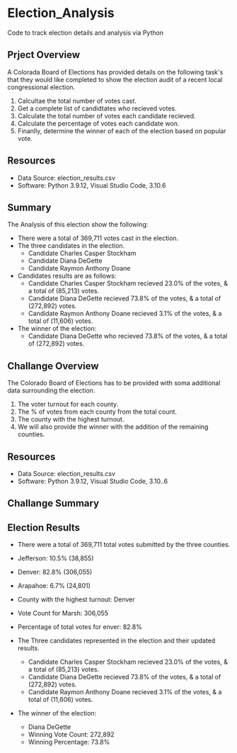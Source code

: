 # Election_Analysis
Code to track election details and analysis via Python

## Prject Overview
A Colorada Board of Elections has provided details on the following task's that they would like completed to show the election audit of a recent local congressional election.

1. Calcultae the total number of votes cast.
2. Get a complete list of candidtates who recieved votes.
3. Calculate the total number of votes each candidate recieved.
4. Calculate the percentage of votes each candidate won.
5. Finanlly, determine the winner of each of the election based on popular vote.

## Resources

- Data Source: election_results.csv
- Software: Python 3.9.12, Visual Studio Code, 3.10.6

## Summary
The Analysis of this election show the following:
- There were a total of 369,711 votes cast in the election.
- The three candidates in the election.
    - Candidate Charles Casper Stockham
    - Candidate Diana DeGette
    - Candidate Raymon Anthony Doane 
- Candidates results are as follows:
    - Candidate Charles Casper Stockham recieved 23.0% of the votes, & a total of (85,213) votes.
    - Candidate Diana DeGette recieved 73.8% of the votes, & a total of (272,892) votes.
    - Candidate Raymon Anthony Doane recieved 3.1% of the votes, & a total of (11,606) votes.
- The winner of the election:
    - Candidate Diana DeGette who recieved 73.8% of the votes, & a total of (272,892) votes.

## Challange Overview
The Colorado Board of Elections has to be provided with soma additional data surrounding the election.

1. The voter turnout for each county.
2. The % of votes from each county from the total count.
3. The county with the highest turnout. 
4. We will also provide the winner with the addition of the remaining counties.

## Resources

- Data Source: election_results.csv
- Software: Python 3.9.12, Visual Studio Code, 3.10..6

## Challange Summary

## Election Results 

- There were a total of 369,711 total votes submitted by the three counties.
- Jefferson: 10.5% (38,855)
- Denver: 82.8% (306,055)
- Arapahoe: 6.7% (24,801)

- County with the highest turnout: Denver
- Vote Count for Marsh: 306,055
- Percentage of total votes for enver: 82.8%

- The Three candidates represented in the election and their updated results.
    - Candidate Charles Casper Stockham recieved 23.0% of the votes, & a total of (85,213) votes.
    - Candidate Diana DeGette recieved 73.8% of the votes, & a total of (272,892) votes.
    - Candidate Raymon Anthony Doane recieved 3.1% of the votes, & a total of (11,606) votes.
    
- The winner of the election:
    - Diana DeGette
    - Winning Vote Count: 272,892
    - Winning Percentage: 73.8%

